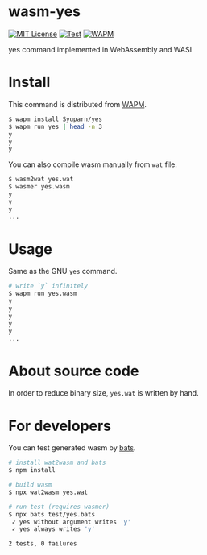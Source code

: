 # wasm-yes
[![MIT License](https://img.shields.io/badge/license-MIT-blue.svg?style=flat)](LICENSE)
[![Test](https://github.com/Syuparn/wasm-yes/actions/workflows/test.yml/badge.svg)](https://github.com/Syuparn/wasm-yes/actions/workflows/test.yml)
[![WAPM](https://img.shields.io/badge/WAPM-0.1.1-blueviolet)](https://wapm.io/Syuparn/yes)

yes command implemented in WebAssembly and WASI

# Install

This command is distributed from [WAPM](https://wapm.io/).

```bash
$ wapm install Syuparn/yes
$ wapm run yes | head -n 3
y
y
y
```

You can also compile wasm manually from `wat` file.

```bash
$ wasm2wat yes.wat
$ wasmer yes.wasm
y
y
y
...
```

# Usage

Same as the GNU `yes` command.

```bash
# write `y` infinitely
$ wapm run yes.wasm
y
y
y
y
y
...
```

# About source code

In order to reduce binary size, `yes.wat` is written by hand.

# For developers

You can test generated wasm by [bats](https://github.com/bats-core/bats-core).

```bash
# install wat2wasm and bats
$ npm install

# build wasm
$ npx wat2wasm yes.wat

# run test (requires wasmer)
$ npx bats test/yes.bats
 ✓ yes without argument writes 'y'
 ✓ yes always writes 'y'

2 tests, 0 failures
```

